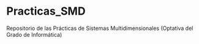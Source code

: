 # Practicas_SMD
Repositorio de las Prácticas de Sistemas Multidimensionales (Optativa del Grado de Informática) 

